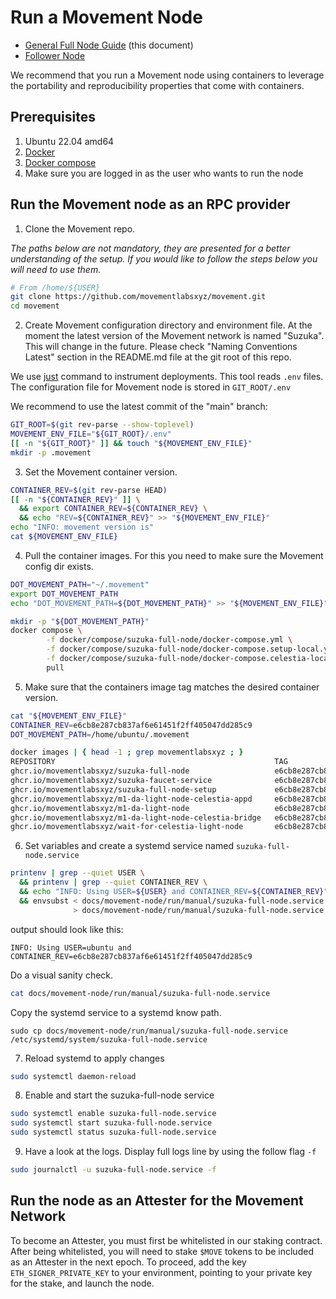 # Run a Movement Node
- [General Full Node Guide](./README.md) (this document)
- [Follower Node](./follower-node/README.md)

We recommend that you run a Movement node using containers to leverage the portability and reproducibility properties that come with containers.


## Prerequisites
1. Ubuntu 22.04 amd64
2. [Docker](https://docs.docker.com/engine/install/ubuntu/)
3. [Docker compose](https://docs.docker.com/compose/install/linux/)
4. Make sure you are logged in as the user who wants to run the node

## Run the Movement node as an RPC provider


1. Clone the Movement repo.

_The paths below are not mandatory, they are presented for a better understanding 
of the setup. If you would like to follow the steps below you will need to use them._

```bash
# From /home/${USER}
git clone https://github.com/movementlabsxyz/movement.git
cd movement
```

2. Create Movement configuration directory and environment file.
At the moment the latest version of the Movement network is named "Suzuka".
This will change in the future. Please check "Naming Conventions Latest" section in the
README.md file at the git root of this repo.

We use [just](https://github.com/casey/just?tab=readme-ov-file#installation) command
to instrument deployments. This tool reads `.env` files.
The configuration file for Movement node is stored in `GIT_ROOT/.env`

We recommend to use the latest commit of the "main" branch:

```bash
GIT_ROOT=$(git rev-parse --show-toplevel)
MOVEMENT_ENV_FILE="${GIT_ROOT}/.env"
[[ -n "${GIT_ROOT}" ]] && touch "${MOVEMENT_ENV_FILE}"
mkdir -p .movement
```

3. Set the Movement container version.
```bash
CONTAINER_REV=$(git rev-parse HEAD)
[[ -n "${CONTAINER_REV}" ]] \
  && export CONTAINER_REV=${CONTAINER_REV} \
  && echo "REV=${CONTAINER_REV}" >> "${MOVEMENT_ENV_FILE}"
echo "INFO: movement version is"
cat ${MOVEMENT_ENV_FILE}
```


4. Pull the container images. For this you need to make sure the Movement config dir
exists.
```bash
DOT_MOVEMENT_PATH="~/.movement"
export DOT_MOVEMENT_PATH
echo "DOT_MOVEMENT_PATH=${DOT_MOVEMENT_PATH}" >> "${MOVEMENT_ENV_FILE}"

mkdir -p "${DOT_MOVEMENT_PATH}"
docker compose \
        -f docker/compose/suzuka-full-node/docker-compose.yml \
        -f docker/compose/suzuka-full-node/docker-compose.setup-local.yml \
        -f docker/compose/suzuka-full-node/docker-compose.celestia-local.yml \
        pull
```

5. Make sure that the containers image tag matches the desired container version.
```bash
cat "${MOVEMENT_ENV_FILE}"
CONTAINER_REV=e6cb8e287cb837af6e61451f2ff405047dd285c9
DOT_MOVEMENT_PATH=/home/ubuntu/.movement

docker images | { head -1 ; grep movementlabsxyz ; }
REPOSITORY                                                 TAG                                        IMAGE ID       CREATED         SIZE
ghcr.io/movementlabsxyz/suzuka-full-node                   e6cb8e287cb837af6e61451f2ff405047dd285c9   f75f89ee0bda   3 days ago      131MB
ghcr.io/movementlabsxyz/suzuka-faucet-service              e6cb8e287cb837af6e61451f2ff405047dd285c9   a4dbed3f59b0   3 days ago      98.4MB
ghcr.io/movementlabsxyz/suzuka-full-node-setup             e6cb8e287cb837af6e61451f2ff405047dd285c9   5314611ab11a   3 days ago      244MB
ghcr.io/movementlabsxyz/m1-da-light-node-celestia-appd     e6cb8e287cb837af6e61451f2ff405047dd285c9   f23edec3d6d5   3 days ago      243MB
ghcr.io/movementlabsxyz/m1-da-light-node                   e6cb8e287cb837af6e61451f2ff405047dd285c9   31bee301f83c   3 days ago      90.5MB
ghcr.io/movementlabsxyz/m1-da-light-node-celestia-bridge   e6cb8e287cb837af6e61451f2ff405047dd285c9   eab78a30bd06   3 days ago      259MB
ghcr.io/movementlabsxyz/wait-for-celestia-light-node       e6cb8e287cb837af6e61451f2ff405047dd285c9   51197be0c62d   3 days ago      75.4MB
```

6. Set variables and create a systemd service named `suzuka-full-node.service`

```bash
printenv | grep --quiet USER \
  && printenv | grep --quiet CONTAINER_REV \
  && echo "INFO: Using USER=${USER} and CONTAINER_REV=${CONTAINER_REV}" \
  && envsubst < docs/movement-node/run/manual/suzuka-full-node.service.template \
              > docs/movement-node/run/manual/suzuka-full-node.service
```
output should look like this:
```
INFO: Using USER=ubuntu and CONTAINER_REV=e6cb8e287cb837af6e61451f2ff405047dd285c9
```

Do a visual sanity check.
```bash
cat docs/movement-node/run/manual/suzuka-full-node.service
```

Copy the systemd service to a systemd know path.
```
sudo cp docs/movement-node/run/manual/suzuka-full-node.service /etc/systemd/system/suzuka-full-node.service
```

7. Reload systemd to apply changes
```bash
sudo systemctl daemon-reload
```

8. Enable and start the suzuka-full-node service
```bash
sudo systemctl enable suzuka-full-node.service
sudo systemctl start suzuka-full-node.service
sudo systemctl status suzuka-full-node.service
```

9. Have a look at the logs. Display full logs line by using the follow flag `-f`
```bash
sudo journalctl -u suzuka-full-node.service -f
```

## Run the node as an Attester for the Movement Network

To become an Attester, you must first be whitelisted in our staking contract. After being whitelisted, you will need to stake `$MOVE` tokens to be included as an Attester in the next epoch. To proceed, add the key `ETH_SIGNER_PRIVATE_KEY` to your environment, pointing to your private key for the stake, and launch the node.
